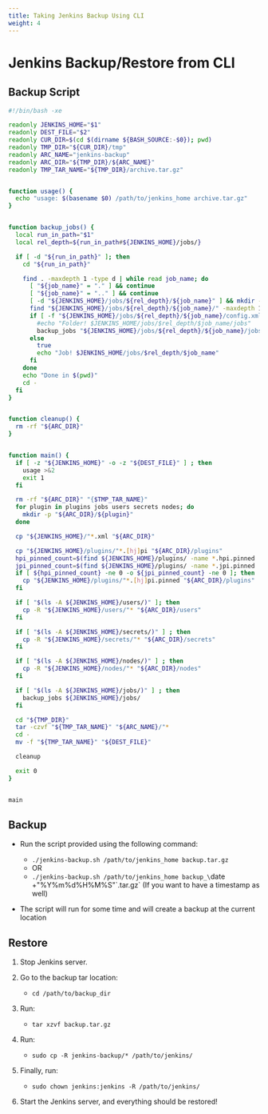 ```yaml
---
title: Taking Jenkins Backup Using CLI
weight: 4
---
```


# Jenkins Backup/Restore from CLI

## Backup Script
```sh
#!/bin/bash -xe

readonly JENKINS_HOME="$1"
readonly DEST_FILE="$2"
readonly CUR_DIR=$(cd $(dirname ${BASH_SOURCE:-$0}); pwd)
readonly TMP_DIR="${CUR_DIR}/tmp"
readonly ARC_NAME="jenkins-backup"
readonly ARC_DIR="${TMP_DIR}/${ARC_NAME}"
readonly TMP_TAR_NAME="${TMP_DIR}/archive.tar.gz"


function usage() {
  echo "usage: $(basename $0) /path/to/jenkins_home archive.tar.gz"
}


function backup_jobs() {
  local run_in_path="$1"
  local rel_depth=${run_in_path#${JENKINS_HOME}/jobs/}

  if [ -d "${run_in_path}" ]; then
    cd "${run_in_path}"

    find . -maxdepth 1 -type d | while read job_name; do
      [ "${job_name}" = "." ] && continue
      [ "${job_name}" = ".." ] && continue
      [ -d "${JENKINS_HOME}/jobs/${rel_depth}/${job_name}" ] && mkdir -p "${ARC_DIR}/jobs/${rel_depth}/${job_name}/"
      find "${JENKINS_HOME}/jobs/${rel_depth}/${job_name}/" -maxdepth 1  \( -name "*.xml" -o -name "nextBuildNumber" \) -print0 | xargs -0 -I {} cp {} "${ARC_DIR}/jobs/${rel_depth}/${job_name}/"
      if [ -f "${JENKINS_HOME}/jobs/${rel_depth}/${job_name}/config.xml" ] && [ "$(grep -c "com.cloudbees.hudson.plugins.folder.Folder" "${JENKINS_HOME}/jobs/${rel_depth}/${job_name}/config.xml")" -ge 1 ] ; then
        #echo "Folder! $JENKINS_HOME/jobs/$rel_depth/$job_name/jobs"
        backup_jobs "${JENKINS_HOME}/jobs/${rel_depth}/${job_name}/jobs"
      else
        true
        echo "Job! $JENKINS_HOME/jobs/$rel_depth/$job_name"
      fi
    done
    echo "Done in $(pwd)"
    cd -
  fi
}


function cleanup() {
  rm -rf "${ARC_DIR}"
}


function main() {
  if [ -z "${JENKINS_HOME}" -o -z "${DEST_FILE}" ] ; then
    usage >&2
    exit 1
  fi

  rm -rf "${ARC_DIR}" "{$TMP_TAR_NAME}"
  for plugin in plugins jobs users secrets nodes; do
    mkdir -p "${ARC_DIR}/${plugin}"
  done

  cp "${JENKINS_HOME}/"*.xml "${ARC_DIR}"

  cp "${JENKINS_HOME}/plugins/"*.[hj]pi "${ARC_DIR}/plugins"
  hpi_pinned_count=$(find ${JENKINS_HOME}/plugins/ -name *.hpi.pinned | wc -l)
  jpi_pinned_count=$(find ${JENKINS_HOME}/plugins/ -name *.jpi.pinned | wc -l)
  if [ ${hpi_pinned_count} -ne 0 -o ${jpi_pinned_count} -ne 0 ]; then
    cp "${JENKINS_HOME}/plugins/"*.[hj]pi.pinned "${ARC_DIR}/plugins"
  fi

  if [ "$(ls -A ${JENKINS_HOME}/users/)" ]; then
    cp -R "${JENKINS_HOME}/users/"* "${ARC_DIR}/users"
  fi

  if [ "$(ls -A ${JENKINS_HOME}/secrets/)" ] ; then
    cp -R "${JENKINS_HOME}/secrets/"* "${ARC_DIR}/secrets"
  fi

  if [ "$(ls -A ${JENKINS_HOME}/nodes/)" ] ; then
    cp -R "${JENKINS_HOME}/nodes/"* "${ARC_DIR}/nodes"
  fi

  if [ "$(ls -A ${JENKINS_HOME}/jobs/)" ] ; then
    backup_jobs ${JENKINS_HOME}/jobs/
  fi

  cd "${TMP_DIR}"
  tar -czvf "${TMP_TAR_NAME}" "${ARC_NAME}/"*
  cd -
  mv -f "${TMP_TAR_NAME}" "${DEST_FILE}"

  cleanup

  exit 0
}


main

```

## Backup

- Run the script provided using the following command:
  - `./jenkins-backup.sh /path/to/jenkins_home backup.tar.gz`
  - OR
  - `./jenkins-backup.sh /path/to/jenkins_home backup_\`date +"%Y%m%d%H%M%S"\`.tar.gz` (If you want to have a timestamp as well)

- The script will run for some time and will create a backup at the current location

## Restore

1. Stop Jenkins server.
2. Go to the backup tar location:
   - `cd /path/to/backup_dir`

3. Run:
   - `tar xzvf backup.tar.gz`

4. Run:
   - `sudo cp -R jenkins-backup/* /path/to/jenkins/`

5. Finally, run:
   - `sudo chown jenkins:jenkins -R /path/to/jenkins/`

6. Start the Jenkins server, and everything should be restored!